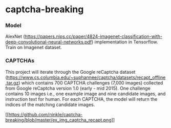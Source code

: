 # captcha-breaking

### Model
AlexNet (https://papers.nips.cc/paper/4824-imagenet-classification-with-deep-convolutional-neural-networks.pdf) implementation in Tensorflow. Train on Imagenet dataset.

### CAPTCHAs
This project will iterate through the Google reCaptcha dataset (https://www.cs.columbia.edu/~suphannee/captcha/datasets/recapt_offline.tar.gz) which contains 700 CAPTCHA challenges (7,000 images) collected from Google reCaptcha version 1.0 (early - mid 2015). One challenge contains 10 images i.e., one example image and nine candidate images, and instruction text for human. For each CAPTCHA, the model will return the indices of the matching candidate images.

[[https://github.com/ninkle/captcha-breaking/blob/master/ex_img_captcha_recapt.png]]
